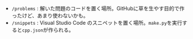 * `/problems` : 解いた問題のコードを置く場所。GitHubに草を生やす目的で作ったけど、あまり使わないかも。
* `/snippets` : Visual Studio Code のスニペットを置く場所。`make.py`を実行すると`cpp.json`が作られる。
